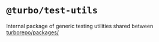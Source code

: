 # `@turbo/test-utils`

Internal package of generic testing utilities shared between [turborepo/packages/](https://github.com/vercel/turborepo/tree/main/packages)
